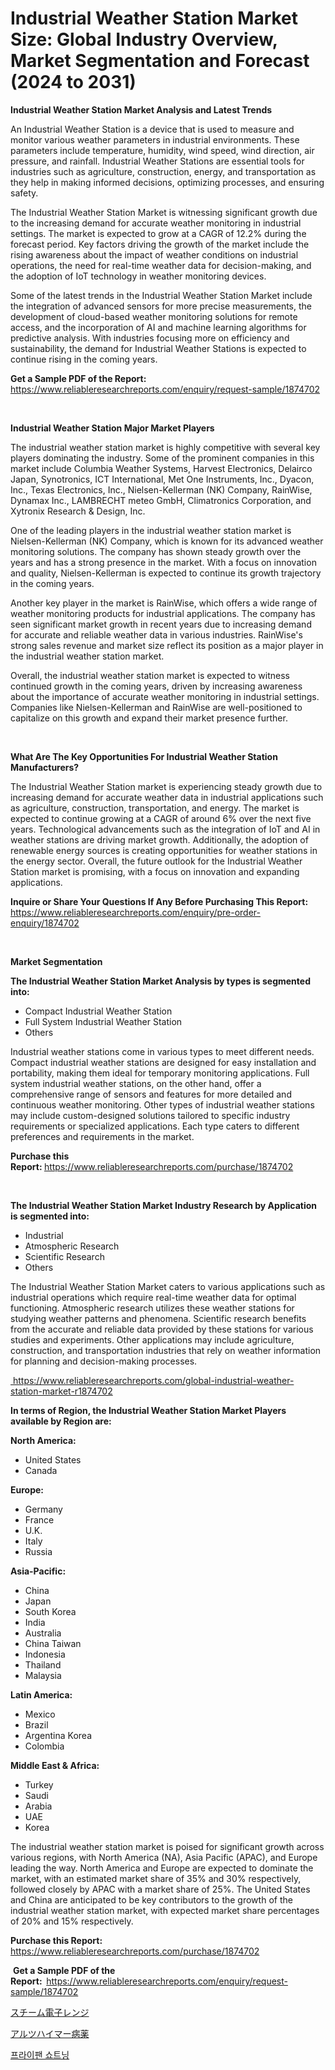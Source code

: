 <p><h1>Industrial Weather Station Market Size: Global Industry Overview, Market Segmentation and Forecast (2024 to 2031)</h1></p><p><strong>Industrial Weather Station Market Analysis and Latest Trends</strong></p>
<p><p>An Industrial Weather Station is a device that is used to measure and monitor various weather parameters in industrial environments. These parameters include temperature, humidity, wind speed, wind direction, air pressure, and rainfall. Industrial Weather Stations are essential tools for industries such as agriculture, construction, energy, and transportation as they help in making informed decisions, optimizing processes, and ensuring safety.</p><p>The Industrial Weather Station Market is witnessing significant growth due to the increasing demand for accurate weather monitoring in industrial settings. The market is expected to grow at a CAGR of 12.2% during the forecast period. Key factors driving the growth of the market include the rising awareness about the impact of weather conditions on industrial operations, the need for real-time weather data for decision-making, and the adoption of IoT technology in weather monitoring devices.</p><p>Some of the latest trends in the Industrial Weather Station Market include the integration of advanced sensors for more precise measurements, the development of cloud-based weather monitoring solutions for remote access, and the incorporation of AI and machine learning algorithms for predictive analysis. With industries focusing more on efficiency and sustainability, the demand for Industrial Weather Stations is expected to continue rising in the coming years.</p></p>
<p><strong>Get a Sample PDF of the Report:&nbsp;</strong> <a href="https://www.reliableresearchreports.com/enquiry/request-sample/1874702">https://www.reliableresearchreports.com/enquiry/request-sample/1874702</a></p>
<p>&nbsp;</p>
<p><strong>Industrial Weather Station Major Market Players</strong></p>
<p><p>The industrial weather station market is highly competitive with several key players dominating the industry. Some of the prominent companies in this market include Columbia Weather Systems, Harvest Electronics, Delairco Japan, Synotronics, ICT International, Met One Instruments, Inc., Dyacon, Inc., Texas Electronics, Inc., Nielsen-Kellerman (NK) Company, RainWise, Dynamax Inc., LAMBRECHT meteo GmbH, Climatronics Corporation, and Xytronix Research & Design, Inc.</p><p>One of the leading players in the industrial weather station market is Nielsen-Kellerman (NK) Company, which is known for its advanced weather monitoring solutions. The company has shown steady growth over the years and has a strong presence in the market. With a focus on innovation and quality, Nielsen-Kellerman is expected to continue its growth trajectory in the coming years.</p><p>Another key player in the market is RainWise, which offers a wide range of weather monitoring products for industrial applications. The company has seen significant market growth in recent years due to increasing demand for accurate and reliable weather data in various industries. RainWise's strong sales revenue and market size reflect its position as a major player in the industrial weather station market.</p><p>Overall, the industrial weather station market is expected to witness continued growth in the coming years, driven by increasing awareness about the importance of accurate weather monitoring in industrial settings. Companies like Nielsen-Kellerman and RainWise are well-positioned to capitalize on this growth and expand their market presence further.</p></p>
<p>&nbsp;</p>
<p><strong>What Are The Key Opportunities For Industrial Weather Station Manufacturers?</strong></p>
<p><p>The Industrial Weather Station market is experiencing steady growth due to increasing demand for accurate weather data in industrial applications such as agriculture, construction, transportation, and energy. The market is expected to continue growing at a CAGR of around 6% over the next five years. Technological advancements such as the integration of IoT and AI in weather stations are driving market growth. Additionally, the adoption of renewable energy sources is creating opportunities for weather stations in the energy sector. Overall, the future outlook for the Industrial Weather Station market is promising, with a focus on innovation and expanding applications.</p></p>
<p><strong>Inquire or Share Your Questions If Any Before Purchasing This Report:</strong> <a href="https://www.reliableresearchreports.com/enquiry/pre-order-enquiry/1874702">https://www.reliableresearchreports.com/enquiry/pre-order-enquiry/1874702</a></p>
<p>&nbsp;</p>
<p><strong>Market Segmentation</strong></p>
<p><strong>The Industrial Weather Station Market Analysis by types is segmented into:</strong></p>
<p><ul><li>Compact Industrial Weather Station</li><li>Full System Industrial Weather Station</li><li>Others</li></ul></p>
<p><p>Industrial weather stations come in various types to meet different needs. Compact industrial weather stations are designed for easy installation and portability, making them ideal for temporary monitoring applications. Full system industrial weather stations, on the other hand, offer a comprehensive range of sensors and features for more detailed and continuous weather monitoring. Other types of industrial weather stations may include custom-designed solutions tailored to specific industry requirements or specialized applications. Each type caters to different preferences and requirements in the market.</p></p>
<p><strong>Purchase this Report:&nbsp;</strong><a href="https://www.reliableresearchreports.com/purchase/1874702">https://www.reliableresearchreports.com/purchase/1874702</a></p>
<p>&nbsp;</p>
<p><strong>The Industrial Weather Station Market Industry Research by Application is segmented into:</strong></p>
<p><ul><li>Industrial</li><li>Atmospheric Research</li><li>Scientific Research</li><li>Others</li></ul></p>
<p><p>The Industrial Weather Station Market caters to various applications such as industrial operations which require real-time weather data for optimal functioning. Atmospheric research utilizes these weather stations for studying weather patterns and phenomena. Scientific research benefits from the accurate and reliable data provided by these stations for various studies and experiments. Other applications may include agriculture, construction, and transportation industries that rely on weather information for planning and decision-making processes.</p></p>
<p><a href="https://www.reliableresearchreports.com/global-industrial-weather-station-market-r1874702">&nbsp;https://www.reliableresearchreports.com/global-industrial-weather-station-market-r1874702</a></p>
<p><strong>In terms of Region, the Industrial Weather Station Market Players available by Region are:</strong></p>
<p>
    <p> <strong> North America: </strong>
        <ul>
            <li>United States</li>
            <li>Canada</li>
        </ul>
        </p> 
    <p> <strong> Europe: </strong>
        <ul>
            <li>Germany</li>
            <li>France</li>
            <li>U.K.</li>
            <li>Italy</li>
            <li>Russia</li>
        </ul>
        </p> 
    <p> <strong> Asia-Pacific: </strong>
        <ul>
            <li>China</li>
            <li>Japan</li>
            <li>South Korea</li>
            <li>India</li>
            <li>Australia</li>
            <li>China Taiwan</li>
            <li>Indonesia</li>
            <li>Thailand</li>
            <li>Malaysia</li>
        </ul>
        </p> 
    <p> <strong> Latin America: </strong>
        <ul>
            <li>Mexico</li>
            <li>Brazil</li>
            <li>Argentina Korea</li>
            <li>Colombia</li>
        </ul>
        </p> 
    <p> <strong> Middle East & Africa: </strong>
        <ul>
            <li>Turkey</li>
            <li>Saudi</li>
            <li>Arabia</li>
            <li>UAE</li>
            <li>Korea</li>
        </ul>
    </p>
    </p>
<p><p>The industrial weather station market is poised for significant growth across various regions, with North America (NA), Asia Pacific (APAC), and Europe leading the way. North America and Europe are expected to dominate the market, with an estimated market share of 35% and 30% respectively, followed closely by APAC with a market share of 25%. The United States and China are anticipated to be key contributors to the growth of the industrial weather station market, with expected market share percentages of 20% and 15% respectively.</p></p>
<p><strong>Purchase this Report: </strong><a href="https://www.reliableresearchreports.com/purchase/1874702">https://www.reliableresearchreports.com/purchase/1874702</a></p>
<p>&nbsp;<strong>Get a Sample PDF of the Report:&nbsp;&nbsp;</strong><a href="https://www.reliableresearchreports.com/enquiry/request-sample/1874702">https://www.reliableresearchreports.com/enquiry/request-sample/1874702</a></p>
<p><strong></strong></p>
<p><p><a href="https://medium.com/@trevawiszk20231/%E3%82%B9%E3%83%81%E3%83%BC%E3%83%A0%E9%9B%BB%E5%AD%90%E3%83%AC%E3%83%B3%E3%82%B8%E5%B8%82%E5%A0%B4-%E5%B8%82%E5%A0%B4%E3%82%B7%E3%82%A7%E3%82%A2-%E5%B8%82%E5%A0%B4%E5%8B%95%E5%90%91-%E3%81%9D%E3%81%97%E3%81%A6%E5%B0%86%E6%9D%A5%E3%81%AE%E6%88%90%E9%95%B7%E3%82%92%E6%8E%A2%E3%82%8B-efd3ec2c4429">スチーム電子レンジ</a></p><p><a href="https://medium.com/@carllane655/%E3%82%A2%E3%83%AB%E3%83%84%E3%83%8F%E3%82%A4%E3%83%9E%E3%83%BC%E7%97%85%E8%96%AC%E5%B8%82%E5%A0%B4%E8%AA%BF%E6%9F%BB%E3%83%AC%E3%83%9D%E3%83%BC%E3%83%88-%E3%81%9D%E3%81%AE%E6%AD%B4%E5%8F%B2%E3%81%A8%E5%B0%86%E6%9D%A5%E4%BA%88%E6%B8%AC2024%E5%B9%B4%E3%81%8B%E3%82%892031%E5%B9%B4%E3%81%BE%E3%81%A7-0e5d1e41eda2">アルツハイマー病薬</a></p><p><a href="https://medium.com/@carmellalang1/%EB%8B%A8%EB%B0%B1%ED%9B%84%EB%9D%BC%EC%9D%B4%ED%8C%AC-%EC%8B%9C%EC%9E%A5-%EA%B2%BD%EC%9F%81-%EB%B6%84%EC%84%9D-%EC%8B%9C%EC%9E%A5-%ED%8A%B8%EB%A0%8C%EB%93%9C-%EB%B0%8F-2031%EB%85%84%EA%B9%8C%EC%A7%80%EC%9D%98-%EC%98%88%EC%B8%A1-943a9bbc0a3a">프라이팬 쇼트닝</a></p></p>